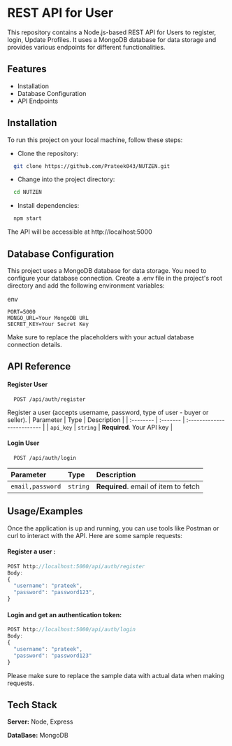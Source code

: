 
# REST API for User

This repository contains a Node.js-based REST API for Users to register, login, Update Profiles. It uses a MongoDB database for data storage and provides various endpoints for different functionalities.


## Features

- Installation
- Database Configuration
- API Endpoints


## Installation
To run this project on your local machine, follow these steps:
- Clone the repository:
```bash
  git clone https://github.com/Prateek043/NUTZEN.git

```
- Change into the project directory:
```bash
  cd NUTZEN

```

- Install dependencies:
```bash
  npm start

```
The API will be accessible at http://localhost:5000

## Database Configuration

This project uses a MongoDB database for data storage. You need to configure your database connection. Create a .env file in the project's root directory and add the following environment variables:

env
```
PORT=5000
MONGO_URL=Your MongoDB URL
SECRET_KEY=Your Secret Key
```
Make sure to replace the placeholders with your actual database connection details.
## API Reference

#### Register User

```http
  POST /api/auth/register
```
Register a user (accepts username, password, type of user - buyer or seller).
| Parameter | Type     | Description                |
| :-------- | :------- | :------------------------- |
| `api_key` | `string` | **Required**. Your API key |

#### Login User

```http
  POST /api/auth/login
```

| Parameter | Type     | Description                       |
| :-------- | :------- | :-------------------------------- |
| `email,password`      | `string` | **Required**. email of item to fetch |





## Usage/Examples
Once the application is up and running, you can use tools like Postman or curl to interact with the API. Here are some sample requests:
#### Register a user :
```javascript
POST http://localhost:5000/api/auth/register
Body:
{
  "username": "prateek",
  "password": "password123",
}

```

#### Login and get an authentication token:
```javascript
POST http://localhost:5000/api/auth/login
Body:
{
  "username": "prateek",
  "password": "password123"
}
```
Please make sure to replace the sample data with actual data when making requests.
## Tech Stack

**Server:** Node, Express

**DataBase:** MongoDB

